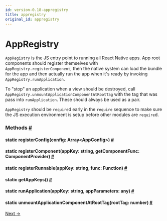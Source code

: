 ```yaml
---
id: version-0.18-appregistry
title: appregistry
original_id: appregistry
---
```

<a id="content"></a><h1>AppRegistry</h1><div><div><p><code>AppRegistry</code> is the JS entry point to running all React Native apps.  App
root components should register themselves with
<code>AppRegistry.registerComponent</code>, then the native system can load the bundle
for the app and then actually run the app when it's ready by invoking
<code>AppRegistry.runApplication</code>.</p><p>To "stop" an application when a view should be destroyed, call
<code>AppRegistry.unmountApplicationComponentAtRootTag</code> with the tag that was
pass into <code>runApplication</code>. These should always be used as a pair.</p><p><code>AppRegistry</code> should be <code>require</code>d early in the <code>require</code> sequence to make
sure the JS execution environment is setup before other modules are
<code>require</code>d.</p></div><span><h3><a class="anchor" name="methods"></a>Methods <a class="hash-link" href="#methods">#</a></h3><div class="props"><div class="prop"><h4 class="propTitle"><a class="anchor" name="registerconfig"></a><span class="propType">static </span>registerConfig<span class="propType">(config: Array&lt;AppConfig&gt;)</span> <a class="hash-link" href="#registerconfig">#</a></h4></div><div class="prop"><h4 class="propTitle"><a class="anchor" name="registercomponent"></a><span class="propType">static </span>registerComponent<span class="propType">(appKey: string, getComponentFunc: ComponentProvider)</span> <a class="hash-link" href="#registercomponent">#</a></h4></div><div class="prop"><h4 class="propTitle"><a class="anchor" name="registerrunnable"></a><span class="propType">static </span>registerRunnable<span class="propType">(appKey: string, func: Function)</span> <a class="hash-link" href="#registerrunnable">#</a></h4></div><div class="prop"><h4 class="propTitle"><a class="anchor" name="getappkeys"></a><span class="propType">static </span>getAppKeys<span class="propType">()</span> <a class="hash-link" href="#getappkeys">#</a></h4></div><div class="prop"><h4 class="propTitle"><a class="anchor" name="runapplication"></a><span class="propType">static </span>runApplication<span class="propType">(appKey: string, appParameters: any)</span> <a class="hash-link" href="#runapplication">#</a></h4></div><div class="prop"><h4 class="propTitle"><a class="anchor" name="unmountapplicationcomponentatroottag"></a><span class="propType">static </span>unmountApplicationComponentAtRootTag<span class="propType">(rootTag: number)</span> <a class="hash-link" href="#unmountapplicationcomponentatroottag">#</a></h4></div></div></span></div><div class="docs-prevnext"><a class="docs-next" href="appstateios.html#content">Next →</a></div>